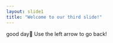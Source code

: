 ```yaml
---
layout: slide1
title: "Welcome to our third slide!"
---
```

good day:tada:
Use the left arrow to go back!
